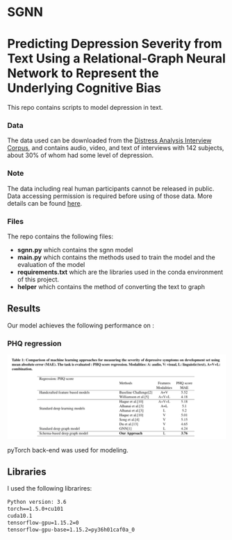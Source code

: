 # SGNN

# Predicting Depression Severity from Text Using a Relational-Graph Neural Network to Represent the Underlying Cognitive Bias
This repo contains scripts to model depression in text.

### Data
The data used can be downloaded from the [Distress Analysis Interview Corpus](http://dcapswoz.ict.usc.edu/), and contains audio, video, and text of interviews with 142 subjects, about 30% of whom had some level of depression.

### Note
The data including real human participants cannot be released in public. Data accessing permission is required before using of those data. More details can be found [here](http://dcapswoz.ict.usc.edu/).

### Files
The repo contains the following files:

- **sgnn.py** which contains the sgnn model
- **main.py**  which contains  the methods used to train the model and the evaluation of the model
- **requirements.txt** which are the libraries used in the conda environment of this project.
- **helper** which contains the method of converting the text to graph

## Results

Our model achieves the following performance on :

### PHQ regression

![results](res1.jpg)

<!--### Loss Curve-->
<!---->
<!--![loss](./resulta/2.jpg)-->

pyTorch back-end was used for modeling.

## Libraries
I used the following librarires:
```
Python version: 3.6
torch==1.5.0+cu101
cuda10.1
tensorflow-gpu=1.15.2=0
tensorflow-gpu-base=1.15.2=py36h01caf0a_0
```

